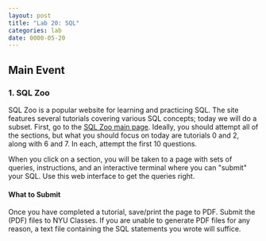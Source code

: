 ```yaml
---
layout: post
title: "Lab 20: SQL"
categories: lab
date: 0000-05-20
---
```


## Main Event


### <a name="zoo"></a>1. SQL Zoo
SQL Zoo is a popular website for learning and practicing SQL. The site
features several tutorials covering various SQL concepts; today we
will do a subset. First, go to the [SQL Zoo main
page](http://sqlzoo.net/wiki/Main_Page). Ideally, you should attempt
all of the sections, but what you should focus on today are tutorials
0 and 2, along with 6 and 7. In each, attempt the first 10 questions.

When you click on a section, you will be taken to a page with sets of
queries, instructions, and an interactive terminal where you can
"submit" your SQL. Use this web interface to get the queries right.

#### What to Submit

Once you have completed a tutorial, save/print the page to PDF. Submit
the (PDF) files to NYU Classes. If you are unable to generate PDF
files for any reason, a text file containing the SQL statements you
wrote will suffice.
